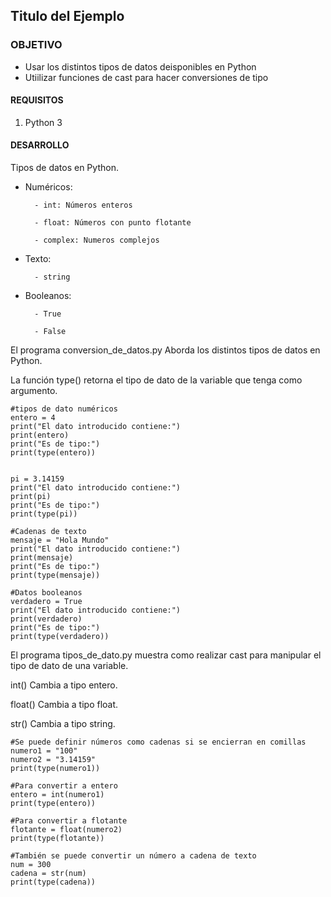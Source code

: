 
## Titulo del Ejemplo

### OBJETIVO

- Usar los distintos tipos de datos deisponibles en Python
- Utiilizar funciones de cast para hacer conversiones de tipo

#### REQUISITOS

1. Python 3

#### DESARROLLO
Tipos de datos en Python.
- Numéricos:   

        - int: Números enteros

        - float: Números con punto flotante

        - complex: Numeros complejos

- Texto:

        - string

- Booleanos:

        - True

        - False

El programa conversion_de_datos.py Aborda los distintos tipos de datos en Python.

La función type() retorna el tipo de dato de la variable que tenga como argumento.
```
#tipos de dato numéricos
entero = 4
print("El dato introducido contiene:")
print(entero)
print("Es de tipo:")
print(type(entero))


pi = 3.14159
print("El dato introducido contiene:")
print(pi)
print("Es de tipo:")
print(type(pi))

#Cadenas de texto
mensaje = "Hola Mundo"
print("El dato introducido contiene:")
print(mensaje)
print("Es de tipo:")
print(type(mensaje))

#Datos booleanos
verdadero = True
print("El dato introducido contiene:")
print(verdadero)
print("Es de tipo:")
print(type(verdadero))
```
El programa tipos_de_dato.py muestra como realizar cast para manipular el tipo de dato de una variable.

int() Cambia a tipo entero.

float() Cambia a tipo float.

str() Cambia a tipo string.

```
#Se puede definir números como cadenas si se encierran en comillas
numero1 = "100"
numero2 = "3.14159"
print(type(numero1))

#Para convertir a entero 
entero = int(numero1)
print(type(entero))

#Para convertir a flotante
flotante = float(numero2)
print(type(flotante))

#También se puede convertir un número a cadena de texto
num = 300
cadena = str(num)
print(type(cadena))
```


